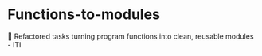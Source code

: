 # Functions-to-modules
🔧 Refactored tasks turning program functions into clean, reusable modules - ITI
